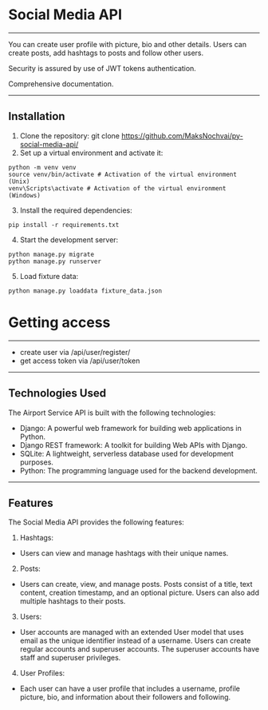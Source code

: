 # Social Media API

---

You can create user profile with picture, 
bio and other details. Users can create posts, add hashtags to posts and follow other users.

Security is assured by use of JWT tokens authentication.

Comprehensive documentation.

---

## Installation

1. Clone the repository:
git clone https://github.com/MaksNochvai/py-social-media-api/
2. Set up a virtual environment and activate it:
```
python -m venv venv
source venv/bin/activate # Activation of the virtual environment (Unix)
venv\Scripts\activate # Activation of the virtual environment (Windows)
```
3. Install the required dependencies:
```
pip install -r requirements.txt
```

4. Start the development server:
```
python manage.py migrate
python manage.py runserver
```
5. Load fixture data:
```
python manage.py loaddata fixture_data.json
```
# Getting access

------------------------------------
- create user via /api/user/register/
- get access token via /api/user/token

----

## Technologies Used
The Airport Service API is built with the following technologies:

- Django: A powerful web framework for building web applications in Python.
- Django REST framework: A toolkit for building Web APIs with Django.
- SQLite: A lightweight, serverless database used for development purposes.
- Python: The programming language used for the backend development.

----

## Features
The Social Media API provides the following features:

1. Hashtags:

- Users can view and manage hashtags with their unique names.
2. Posts:

- Users can create, view, and manage posts. Posts consist of a title, text content, creation timestamp, and an optional picture. Users can also add multiple hashtags to their posts.
3. Users:

- User accounts are managed with an extended User model that uses email as the unique identifier instead of a username. Users can create regular accounts and superuser accounts. The superuser accounts have staff and superuser privileges.
4. User Profiles:

- Each user can have a user profile that includes a username, profile picture, bio, and information about their followers and following.